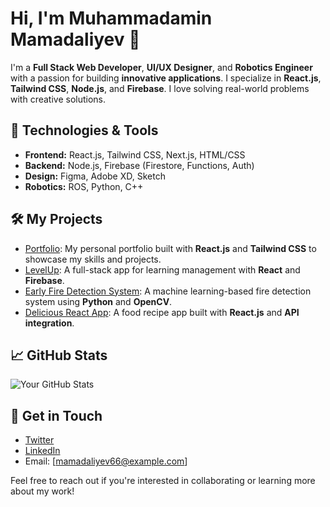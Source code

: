 # Hi, I'm Muhammadamin Mamadaliyev 👋

I'm a **Full Stack Web Developer**, **UI/UX Designer**, and **Robotics Engineer** with a passion for building **innovative applications**. I specialize in **React.js**, **Tailwind CSS**, **Node.js**, and **Firebase**. I love solving real-world problems with creative solutions.

## 🚀 Technologies & Tools

- **Frontend:** React.js, Tailwind CSS, Next.js, HTML/CSS
- **Backend:** Node.js, Firebase (Firestore, Functions, Auth)
- **Design:** Figma, Adobe XD, Sketch
- **Robotics:** ROS, Python, C++

## 🛠️ My Projects

- [Portfolio](https://mamadaliyev.vercel.app): My personal portfolio built with **React.js** and **Tailwind CSS** to showcase my skills and projects.
- [LevelUp](https://github.com/mamadaliyev66/LevelUp): A full-stack app for learning management with **React** and **Firebase**.
- [Early Fire Detection System](https://github.com/mamadaliyev66/EarlyFireDetectionSystem): A machine learning-based fire detection system using **Python** and **OpenCV**.
- [Delicious React App](https://github.com/mamadaliyev66/delicious_-__React_APP__-): A food recipe app built with **React.js** and **API integration**.

## 📈 GitHub Stats

![Your GitHub Stats](https://github-readme-stats.vercel.app/api?username=mamadaliyev66&show_icons=true&theme=radical)

## 💬 Get in Touch

- [Twitter](https://twitter.com/mamadaliyev66)
- [LinkedIn](https://www.linkedin.com/in/mamadaliyev)
- Email: [mamadaliyev66@example.com]

Feel free to reach out if you're interested in collaborating or learning more about my work!
